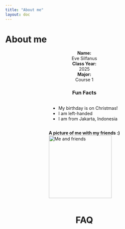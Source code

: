 ```yaml
---
title: "About me"
layout: doc
---
```


# About me
<div style="display: flex; justify-content: center; flex-direction: column; align-items: center;">
  <strong>Name:</strong> Eve Silfanus  
  <strong>Class Year:</strong> 2025  
  <strong>Major:</strong> Course 1

  ### Fun Facts
  - My birthday is on Christmas!
  - I am left-handed
  - I am from Jakarta, Indonesia

  <strong>A picture of me with my friends :)</strong>  
  <img src="/assets/friends.jpg" alt="Me and friends" style="width: 200px;" />

  # FAQ
  
</div>